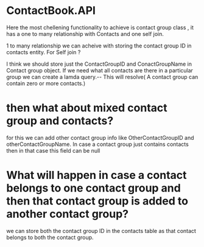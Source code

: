 # ContactBook.API

Here the most chellening functionality to achieve is contact group class , it has a one to many relationship with Contacts 
and one self join.

1 to many relationship we can acheive with storing the contact group ID in contacts entity.
For Self join ?

I think we should store just the ContactGroupID and ConactGroupName in Contact group object. If we need what all contacts are there
in a particular group we can create a lamda query.-- This will resolve( A contact group can contain zero or more contacts.)

# then what about mixed contact group  and contacts?
for this we can add other contact group info like OtherContactGroupID and otherContactGroupName. In case a contact group just contains contacts then in that case this field can be null

# What will happen in case a contact belongs to one contact group and then that contact group is added to another contact group?
we can store both the contact group ID in the contacts table  as that contact belongs to both the contact group.
